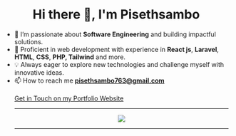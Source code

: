 <h1 align="center"> Hi there 👋, I'm Pisethsambo</h1>

- 👀 I’m passionate about **Software Engineering** and building impactful solutions.
- 💼 Proficient in web development with experience in **React js**, **Laravel**, **HTML**, **CSS**, **PHP, Tailwind** and more.
- 💡 Always eager to explore new technologies and challenge myself with innovative ideas.
- 📫 How to reach me **pisethsambo763@gmail.com**</br></br>
  <a href="https://atomic-portfolio.vercel.app/" target="_blank">Get in Touch on my Portfolio Website</a>
    <hr/>
  <p align="center"><img src="https://skillicons.dev/icons?i=react,nextjs,docker,aws,postgres,php,laravel,ts,js,tailwind,git,mysql,nginx,jenkins&perline=14" /></p>
  <hr/>
